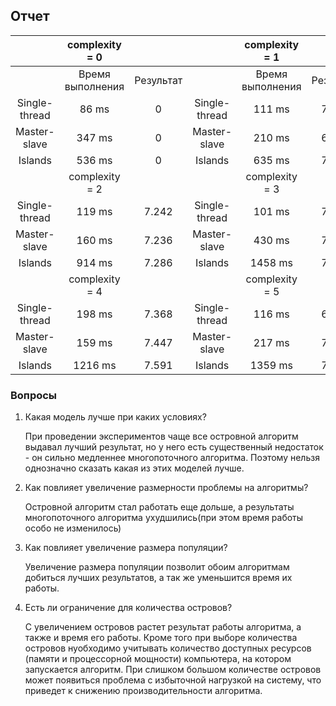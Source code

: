 ## Отчет

|               | complexity = 0   |                 |               | complexity = 1   |           |
|:-------------:|:----------------:| :--------------:|:-------------:|:----------------:|:---------:|
|               | Время выполнения | Результат       |               | Время выполнения | Результат |
| Single-thread | 86 ms            | 0               | Single-thread | 111 ms           | 7.063     |
| Master-slave  | 347 ms           | 0               | Master-slave  | 210 ms           | 6.712     |
| Islands       | 536 ms           | 0               | Islands       | 635 ms           | 7.107     |
|               | complexity = 2   |                 |               | complexity = 3   |           |
| Single-thread | 119 ms           | 7.242           | Single-thread | 101 ms           | 7.401     |
| Master-slave  | 160 ms           | 7.236           | Master-slave  | 430 ms           | 7.593     |
| Islands       | 914 ms           | 7.286           | Islands       | 1458 ms          | 7.709     |
|               | complexity = 4   |                 |               | complexity = 5   |           |
| Single-thread | 198 ms           | 7.368           | Single-thread | 116 ms           | 6.969     |
| Master-slave  | 159 ms           | 7.447           | Master-slave  | 217 ms           | 7.265     |
| Islands       | 1216 ms          | 7.591           | Islands       | 1359 ms          | 7.411     |

### Вопросы
1. Какая модель лучше при каких условиях?
  
   При проведении экспериментов чаще все островной алгоритм выдавал лучший результат, но у него есть существенный недостаток - он сильно медленнее многопоточного алгоритма. Поэтому нельзя однозначно сказать какая из этих моделей лучше.
2. Как повлияет увеличение размерности проблемы на алгоритмы?
   
      Островной алгоритм стал работать еще дольше, а результаты многопоточного алгоритма ухудшились(при этом время работы особо не изменилось)
3. Как повлияет увеличение размера популяции?
   
   Увеличение размера популяции позволит обоим алгоритмам добиться лучших результатов, а так же уменьшится время их работы.
4. Есть ли ограничение для количества островов?
   
   С увеличением островов растет результат работы алгоритма, а также и время его работы. Кроме того при выборе количества островов нуобходимо учитывать количество доступных ресурсов (памяти и процессорной мощности) компьютера, на котором запускается алгоритм. При слишком большом количестве островов может появиться проблема с избыточной нагрузкой на систему, что приведет к снижению производительности алгоритма.
